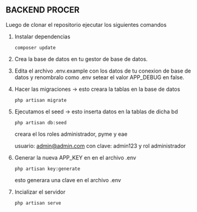 



## BACKEND PROCER 

Luego de clonar el repositorio ejecutar los siguientes comandos 

1) Instalar dependencias
     
       composer update
     
3) Crea la base de datos en tu gestor de base de datos.

4) Edita el archivo .env.example con los datos de tu conexion de base de datos y renombralo como .env setear el valor APP_DEBUG en false.

5) Hacer las migraciones -> esto creara la tablas en la base de datos
     
       php artisan migrate
     
6) Ejecutamos el seed -> esto inserta datos en la tablas de dicha bd
   
       php artisan db:seed
   
   creara el los roles administrador, pyme y eae
   
   usuario: admin@admin.com con clave: admin123 y rol administrador
   
7)  Generar la nueva APP_KEY en en el archivo .env
   
        php artisan key:generate 
   
      esto generara una clave en el archivo .env 
 
8) Incializar el servidor

       php artisan serve
   


